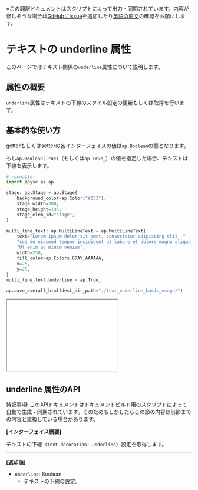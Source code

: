 <span class="inconspicuous-txt">※この翻訳ドキュメントはスクリプトによって出力・同期されています。内容が怪しそうな場合は<a href="https://github.com/simon-ritchie/apysc/issues" target="_blank">GitHubにissue</a>を追加したり[英語の原文](https://simon-ritchie.github.io/apysc/en/text_underline.html)の確認をお願いします。</span>

# テキストの underline 属性

このページではテキスト関係の`underline`属性について説明します。

## 属性の概要

`underline`属性はテキストの下線のスタイル設定の更新もしくは取得を行います。

## 基本的な使い方

getterもしくはsetterの各インターフェイスの値は`ap.Boolean`の型となります。

もし`ap.Boolean(True)`（もしくは`ap.True_`）の値を指定した場合、テキストは下線を表示します。

```py
# runnable
import apysc as ap

stage: ap.Stage = ap.Stage(
    background_color=ap.Color("#333"),
    stage_width=300,
    stage_height=195,
    stage_elem_id="stage",
)

multi_line_text: ap.MultiLineText = ap.MultiLineText(
    text="Lorem ipsum dolor sit amet, consectetur adipiscing elit, "
    "sed do eiusmod tempor incididunt ut labore et dolore magna aliqua. "
    "Ut enim ad minim veniam",
    width=250,
    fill_color=ap.Colors.GRAY_AAAAAA,
    x=25,
    y=25,
)
multi_line_text.underline = ap.True_

ap.save_overall_html(dest_dir_path="./text_underline_basic_usage/")
```

<iframe src="static/text_underline_basic_usage/index.html" width="300" height="195"></iframe>

## underline 属性のAPI

<span class="inconspicuous-txt">特記事項: このAPIドキュメントはドキュメントビルド用のスクリプトによって自動で生成・同期されています。そのためもしかしたらこの節の内容は前節までの内容と重複している場合があります。</span>

**[インターフェイス概要]**

テキストの下線（`text-decoration: underline`）設定を取得します。<hr>

**[返却値]**

- `underline`: Boolean
  - テキストの下線の設定。
